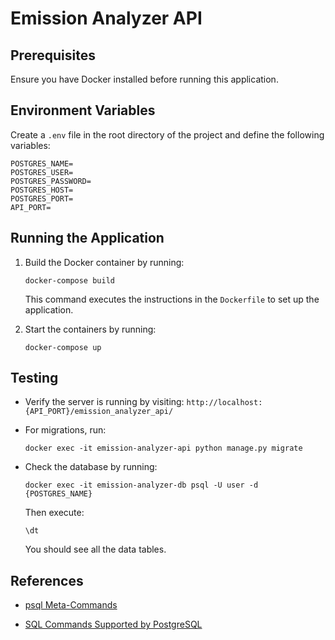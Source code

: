 # Emission Analyzer API

## Prerequisites
Ensure you have Docker installed before running this application.

## Environment Variables
Create a `.env` file in the root directory of the project and define the following variables:

```
POSTGRES_NAME=
POSTGRES_USER=
POSTGRES_PASSWORD=
POSTGRES_HOST=
POSTGRES_PORT=
API_PORT=
```

## Running the Application
1. Build the Docker container by running:
    ```
    docker-compose build
    ```
    This command executes the instructions in the `Dockerfile` to set up the application.

2. Start the containers by running:
    ```
    docker-compose up
    ```

## Testing
* Verify the server is running by visiting: `http://localhost:{API_PORT}/emission_analyzer_api/`

* For migrations, run:
    ```
    docker exec -it emission-analyzer-api python manage.py migrate
    ```
* Check the database by running:
    ```
    docker exec -it emission-analyzer-db psql -U user -d {POSTGRES_NAME}
    ```
    Then execute:
    ```
    \dt
    ```
    You should see all the data tables. 
    
## References
* [psql Meta-Commands](https://www.postgresql.org/docs/current/app-psql.html#APP-PSQL-PATTERNS)

* [SQL Commands Supported by PostgreSQL](https://www.postgresql.org/docs/current/sql-commands.html)